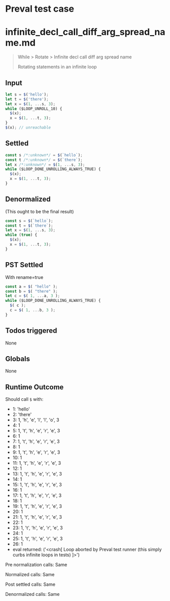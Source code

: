 # Preval test case

# infinite_decl_call_diff_arg_spread_name.md

> While > Rotate > Infinite decl call diff arg spread name
>
> Rotating statements in an infinite loop

## Input

`````js filename=intro
let s = $('hello');
let t = $('there');
let x = $(1, ...s, 3);
while ($LOOP_UNROLL_10) {
  $(x);
  x = $(1, ...t, 3);
}
$(x); // unreachable
`````


## Settled


`````js filename=intro
const s /*:unknown*/ = $(`hello`);
const t /*:unknown*/ = $(`there`);
let x /*:unknown*/ = $(1, ...s, 3);
while ($LOOP_DONE_UNROLLING_ALWAYS_TRUE) {
  $(x);
  x = $(1, ...t, 3);
}
`````


## Denormalized
(This ought to be the final result)

`````js filename=intro
const s = $(`hello`);
const t = $(`there`);
let x = $(1, ...s, 3);
while (true) {
  $(x);
  x = $(1, ...t, 3);
}
`````


## PST Settled
With rename=true

`````js filename=intro
const a = $( "hello" );
const b = $( "there" );
let c = $( 1, ...a, 3 );
while ($LOOP_DONE_UNROLLING_ALWAYS_TRUE) {
  $( c );
  c = $( 1, ...b, 3 );
}
`````


## Todos triggered


None


## Globals


None


## Runtime Outcome


Should call `$` with:
 - 1: 'hello'
 - 2: 'there'
 - 3: 1, 'h', 'e', 'l', 'l', 'o', 3
 - 4: 1
 - 5: 1, 't', 'h', 'e', 'r', 'e', 3
 - 6: 1
 - 7: 1, 't', 'h', 'e', 'r', 'e', 3
 - 8: 1
 - 9: 1, 't', 'h', 'e', 'r', 'e', 3
 - 10: 1
 - 11: 1, 't', 'h', 'e', 'r', 'e', 3
 - 12: 1
 - 13: 1, 't', 'h', 'e', 'r', 'e', 3
 - 14: 1
 - 15: 1, 't', 'h', 'e', 'r', 'e', 3
 - 16: 1
 - 17: 1, 't', 'h', 'e', 'r', 'e', 3
 - 18: 1
 - 19: 1, 't', 'h', 'e', 'r', 'e', 3
 - 20: 1
 - 21: 1, 't', 'h', 'e', 'r', 'e', 3
 - 22: 1
 - 23: 1, 't', 'h', 'e', 'r', 'e', 3
 - 24: 1
 - 25: 1, 't', 'h', 'e', 'r', 'e', 3
 - 26: 1
 - eval returned: ('<crash[ Loop aborted by Preval test runner (this simply curbs infinite loops in tests) ]>')

Pre normalization calls: Same

Normalized calls: Same

Post settled calls: Same

Denormalized calls: Same
